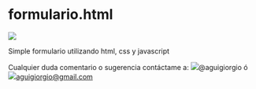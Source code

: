 # formulario.html
![](http://img110.xooimage.com/files/2/e/6/blogfor-4d25a3c.png)

Simple formulario utilizando html, css y javascript

Cualquier duda comentario o sugerencia contáctame a:
![](https://cdn2.iconfinder.com/data/icons/social-18/512/Twitter-3-16.png)@aguigiorgio ó ![](https://cdn4.iconfinder.com/data/icons/linecon/512/message-16.png)aguigiorgio@gmail.com
